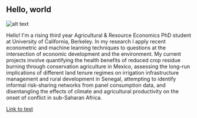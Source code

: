 ## Hello, world

![alt text](joelferg.github.io/ARE%20Picture.jpg)

Hello! I'm a rising third year Agricultural & Resource Economics PhD student at University of California, Berkeley. In my research I apply recent econometric and machine learning techniques to questions at the intersection of economic development and the environment. My current projects involve quantifying the health benefits of reduced crop residue burning through conservation agriculture in Mexico, assessing the long-run implications of different land tenure regimes on irrigation infrastructure management and rural development in Senegal, attempting to identify informal risk-sharing networks from panel consumption data, and disentangling the effects of climate and agricultural productivity on the onset of conflict in sub-Saharan Africa.

[Link to test](joelferg.github.io/test_page.md)
